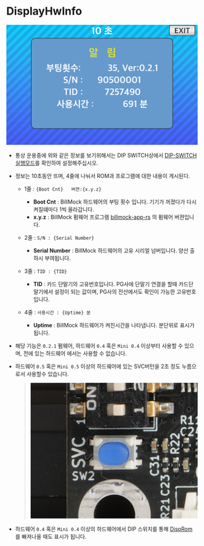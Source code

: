 <!--
SPDX-FileCopyrightText: © 2023 Jinwoo Park (pmnxis@gmail.com)

SPDX-License-Identifier: MIT OR Apache-2.0
-->

# DisplayHwInfo

![display hw info screen](./images/dip_switch_disp_hw_info_kokr.png)

- 통상 운용중에 위와 같은 정보를 보기위해서는 DIP SWITCH상에서 [DIP-SWITCH 실행모드](./dip_switch.md#실행모드---application-mode)를 확인하여 설정해주십시오.

- 정보는 10초동안 뜨며, 4줄에 나눠서 ROM과 프로그램에 대한 내용이 게시된다.
    - 1줄 : `{Boot Cnt}   버젼:{x.y.z}`
        - **Boot Cnt** : BillMock 하드웨어의 부팅 횟수 입니다. 기기가 꺼졌다가 다시 켜질떄마다 1씩 올라갑니다.
        - **x.y.z** : BillMock 펌웨어 프로그램 [billmock-app-rs](https://github.com/pmnxis/billmock-app-rs) 의 펌웨어 버젼입니다. 

    - 2줄 : `S/N : {Serial Number}`
        - **Serial Number** : BillMock 하드웨어의 고유 시리얼 넘버입니다. 양산 출하시 부여됩니다.

    - 3줄 : `TID : {TID}`
        - **TID** : 카드 단말기의 고유번호입니다. PG사에 단말기 연결을 할때 카드단말기에서 설정이 되는 값이며, PG사의 전산에서도 확인이 가능한 고유번호입니다.

    - 4줄 : `사용시간 : {Uptime} 분`
        - **Uptime** : BillMock 하드웨어가 켜진시간을 나타냅니다. 분단위로 표시가 됩니다.

- 해당 기능은 `0.2.1` 펌웨어, 하드웨어 `0.4` 혹은 `Mini 0.4` 이상부터 사용할 수 있으며, 전에 있는 하드웨어 에서는 사용할 수 없습니다.

- 하드웨어 `0.5` 혹은 `Mini 0.5` 이상의 하드웨어에 있는 SVC버턴을 2초 정도 누름으로서 사용할수 있습니다.
  > ![svc button](./images/svc_button.jpg)

- 하드웨어 `0.4` 혹은 `Mini 0.4` 이상의 하드웨어에서 DIP 스위치를 통해 [DispRom](./feature_disp_rom.md) 를 빠져나올 때도 표시가 됩니다.
